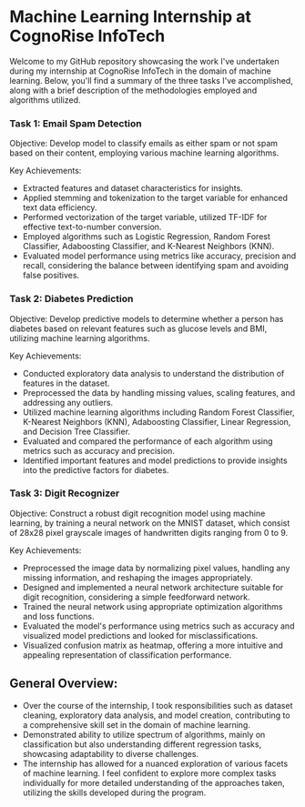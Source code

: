 # Machine Learning Internship at CognoRise InfoTech
Welcome to my GitHub repository showcasing the work I've undertaken during my internship at CognoRise InfoTech in the domain of machine learning. Below, you'll find a summary of the three tasks I've accomplished, along with a brief description of the methodologies employed and algorithms utilized.

### Task 1: Email Spam Detection
Objective:
Develop model to classify emails as either spam or not spam based on their content, employing various machine learning algorithms.

Key Achievements:
- Extracted features and dataset characteristics for insights.
- Applied stemming and tokenization to the target variable for enhanced text data efficiency.
- Performed vectorization of the target variable, utilized TF-IDF for effective text-to-number conversion.
- Employed algorithms such as Logistic Regression, Random Forest Classifier, Adaboosting Classifier, and K-Nearest Neighbors (KNN).
- Evaluated model performance using metrics like accuracy, precision and recall, considering the balance between identifying spam and avoiding false positives.

### Task 2: Diabetes Prediction
Objective:
Develop predictive models to determine whether a person has diabetes based on relevant features such as glucose levels and BMI, utilizing machine learning algorithms.

Key Achievements:
- Conducted exploratory data analysis to understand the distribution of features in the dataset.
- Preprocessed the data by handling missing values, scaling features, and addressing any outliers.
- Utilized machine learning algorithms including Random Forest Classifier, K-Nearest Neighbors (KNN), Adaboosting Classifier, Linear Regression, and Decision Tree Classifier.
- Evaluated and compared the performance of each algorithm using metrics such as accuracy and precision.
- Identified important features and model predictions to provide insights into the predictive factors for diabetes.

### Task 3: Digit Recognizer
Objective:
Construct a robust digit recognition model using machine learning, by training a neural network on the MNIST dataset, which consist of 28x28 pixel grayscale images of handwritten digits ranging from 0 to 9.

Key Achievements:
- Preprocessed the image data by normalizing pixel values, handling any missing information, and reshaping the images appropriately.
- Designed and implemented a neural network architecture suitable for digit recognition, considering a simple feedforward network.
- Trained the neural network using appropriate optimization algorithms and loss functions.
- Evaluated the model's performance using metrics such as accuracy and visualized model predictions and looked for misclassifications.
- Visualized confusion matrix as heatmap, offering a more intuitive and appealing representation of classification performance.


## General Overview:
- Over the course of the internship, I took responsibilities such as dataset cleaning, exploratory data analysis, and model creation, contributing to a comprehensive skill set in the domain of machine learning.
- Demonstrated ability to utilize spectrum of algorithms, mainly on classification but also understanding different regression tasks, showcasing adaptability to diverse challenges.
- The internship has allowed for a nuanced exploration of various facets of machine learning. I feel confident to explore more complex tasks individually for more detailed understanding of the approaches taken, utilizing the skills developed during the program.





